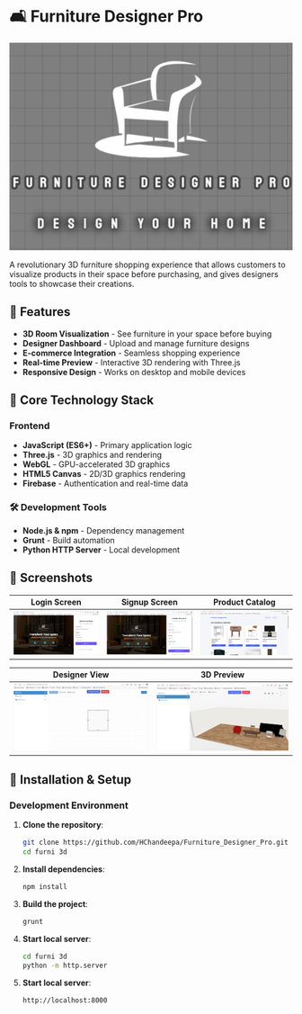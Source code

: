 # 🛋️ Furniture Designer Pro

![Furniture Designer Pro Banner](https://github.com/HChandeepa/Furniture_Designer_Pro/blob/main/furni%203d/assets/Screenshots/logo.png) <!-- Replace with actual banner image -->

A revolutionary 3D furniture shopping experience that allows customers to visualize products in their space before purchasing, and gives designers tools to showcase their creations.

## 🌟 Features

- **3D Room Visualization** - See furniture in your space before buying
- **Designer Dashboard** - Upload and manage furniture designs
- **E-commerce Integration** - Seamless shopping experience
- **Real-time Preview** - Interactive 3D rendering with Three.js
- **Responsive Design** - Works on desktop and mobile devices

## 🧱 Core Technology Stack

### Frontend
- **JavaScript (ES6+)** - Primary application logic
- **Three.js** - 3D graphics and rendering
- **WebGL** - GPU-accelerated 3D graphics
- **HTML5 Canvas** - 2D/3D graphics rendering
- **Firebase** - Authentication and real-time data

### 🛠️ Development Tools
- **Node.js & npm** - Dependency management
- **Grunt** - Build automation
- **Python HTTP Server** - Local development

## 📸 Screenshots

| Login Screen | Signup Screen | Product Catalog |
|--------------|---------------|------------------|
| ![Login Screen](https://github.com/HChandeepa/Furniture_Designer_Pro/blob/main/furni%203d/assets/Screenshots/login.png) | ![Signup Screen](https://github.com/HChandeepa/Furniture_Designer_Pro/blob/main/furni%203d/assets/Screenshots/signup.png) | ![Product Catalog](https://github.com/HChandeepa/Furniture_Designer_Pro/blob/main/furni%203d/assets/Screenshots/product%20catelogue.png) |

| Designer View | 3D Preview |
|---------------|------------|
| ![Designer View](https://github.com/HChandeepa/Furniture_Designer_Pro/blob/main/furni%203d/assets/Screenshots/designer%20view.png) | ![3D Preview](https://github.com/HChandeepa/Furniture_Designer_Pro/blob/main/furni%203d/assets/Screenshots/3D%20view.png) |



## 🚀 Installation & Setup

### Development Environment

1. **Clone the repository**:
   ```bash
   git clone https://github.com/HChandeepa/Furniture_Designer_Pro.git
   cd furni 3d

2. **Install dependencies**:
   ```bash
   npm install

3. **Build the project**:
   ```bash
   grunt

4. **Start local server**:
   ```bash
   cd furni 3d
   python -m http.server

5. **Start local server**:
   ```bash
   http://localhost:8000
